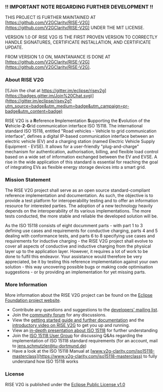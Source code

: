 ### !! IMPORTANT NOTE REGARDING FURTHER DEVELOPMENT !! ###
THIS PROJECT IS FURTHER MAINTAINED AT [https://github.com/V2GClarity/RISE-V2G](https://github.com/V2GClarity/RISE-V2G) UNDER THE MIT LICENSE.  

VERSION 1.0 OF RISE V2G IS THE FIRST PROVEN VERSION TO CORRECTLY HANDLE SIGNATURES, CERTIFICATE INSTALLATION, AND CERTIFICATE UPDATE. 

FROM VERSION 1.0 ON, MAINTANANCE IS DONE AT [https://github.com/V2GClarity/RISE-V2G](https://github.com/V2GClarity/RISE-V2G).
  
  
    
### About RISE V2G

[![Join the chat at https://gitter.im/eclipse/risev2g](https://badges.gitter.im/Join%20Chat.svg)](https://gitter.im/eclipse/risev2g?utm_source=badge&utm_medium=badge&utm_campaign=pr-badge&utm_content=badge)

RISE V2G is a **R**eference **I**mplementation **S**upporting the **E**volution of the **V**ehicle-**2**-**G**rid communication interface ISO 15118.
The international standard ISO 15118, entitled "Road vehicles - Vehicle to grid communication interface", defines a digital IP-based communication interface between an electric vehicle (EV) and a charging station (named Electric Vehicle Supply Equipment - EVSE). It allows for a user-friendly "plug-and-charge" mechanism for authentication, authorisation, billing, and flexible load control based on a wide set of information exchanged between the EV and EVSE.
A rise in the wide application of this standard is essential for reaching the goal of integrating EVs as flexible energy storage devices into a smart grid.


### Mission Statement
The RISE V2G project shall serve as an open source standard-compliant reference implementation and documentation. As such, the objective is to provide a test platform for interoperability testing and to offer an information resource for interested parties. The adoption of a new technology heavily depends on the interoperability of its various implementations. The more tests conducted, the more stable and reliable the developed solution will be.

As the ISO 15118 consists of eight documment parts - with part 1 to 3 defining use cases and requirements for conductive charging, parts 4 and 5 dealing with conformance tests, and parts 6 to 8 specifying use cases and requirements for inductive charging - the RISE V2G project shall evolve to cover all aspects of conductive and inductive charging from the physical layer up to the application layer. However, it requires a lot of work to be done to fulfil this endeavor.
Your assistance would therefore be very appreciated, be it by testing this reference implementation against your own solution - this way uncovering possible bugs or making code optimisation suggestions - or by providing an implementation for yet missing parts.

### More Information
More information about the RISE V2G project can be found on the [Eclipse Foundation project website](http://www.eclipse.org/risev2g). 

- Contribute any questions and suggestions to the [developers' mailing list](https://dev.eclipse.org/mailman/listinfo/risev2g-dev).
- Join the [community forum](http://www.eclipse.org/forums/index.php?t=thread&frm_id=310) for any discussions.
- View the [getting started guide and further documentation](https://wiki.eclipse.org/RISE_V2G) and the [introductory video on RISE V2G](https://www.youtube.com/watch?v=TarCZqbQ-Ko) to get you up and running.
- View an [in-depth presentation about ISO 15118](http://www.smart-v2g.info/blog/wp-content/uploads/2015/12/ISO-15118-Workshop-1.10.2015-Public-Download.pdf) for further understanding
- Join the [ISO 15118 User Group](http://extmgmt.kn.e-technik.tu-dortmund.de/) for discussing Q&As regarding the implementation of ISO 15118 standard requirements (for an account, mail to jens.schmutzler@tu-dortmund.de)
- Have a look at the ISO 15118 Manual at [www.v2g-clarity.com/iso15118-masterclass](https://www.v2g-clarity.com/iso15118-masterclass) to fully understand how ISO 15118 works

### License
RISE V2G is published under the [Eclipse Public License v1.0](http://projects.eclipse.org/content/eclipse-public-license-1.0)

